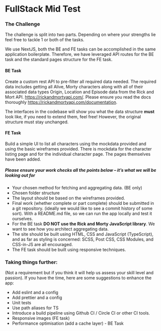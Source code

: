 # FullStack Mid Test

### The Challenge
The challenge is split into two parts. Depending on where your strengths lie feel free to tackle 1 or both of the tasks.

We use NextJS, both the BE and FE tasks can be accomplished in the same application boilerplate. Therefore, we have leveraged API routes for the BE task and the standard pages structure for the FE task.

#### BE Task
Create a custom rest API to pre-filter all required data needed. The required data includes getting all Alive, Morty characters along with all of their associated data types Origin, Location and Episode data from the Rick and Mort API. https://rickandmortyapi.com/. Please ensure you read the docs thoroughly https://rickandmortyapi.com/documentation.

The interfaces in the codebase will show you what the data structure **must** look like, if you need to extend them, feel free! However, the original structure must stay unchanged.

#### FE Task
Build a simple UI to list all characters using the mockdata provided and using the basic wireframes provided. There is mockdata for the character listing page and for the individual character page. The pages themselves have been added.

##### Please ensure your work checks all the points below – it’s what we will be looking out for

- Your chosen method for fetching and aggregating data. (BE only)
- Chosen folder structure
- The layout should be based on the wireframes provided.
- Final work (whether complete or part complete) should be submitted in a git repository. (ideally we would like to see a commit history of some sort). With a README.md file, so we can run the app locally and test it ourselves.
- For the BE task **DO NOT use the Rick and Morty JavaScript library**. We want to see how you architect aggregating data.
- The site should be built using HTML, CSS and JavaScript (TypeScript), and as far as styling is concerned: SCSS, Post CSS, CSS Modules, and CSS-in-JS are all encouraged.
- The FE task should be built using responsive techniques.

### Taking things further:
(Not a requirement but if you think it will help us assess your skill level and passion).  If you have the time, here are some suggestions to enhance the app:

- Add eslint and a config
- Add prettier and a config
- Unit tests
- Use path aliases for TS
- Introduce a build pipeline using Github CI / Circle CI or other CI tools.
- Responsive images (FE task)
- Performance optimisation (add a cache layer) - BE Task
